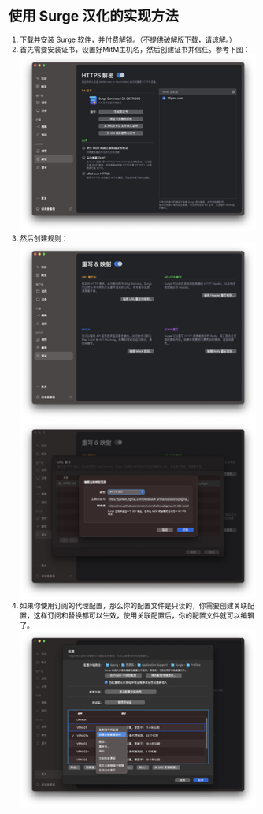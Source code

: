 # 使用 Surge 汉化的实现方法

1. 下载并安装 Surge 软件，并付费解锁。（不提供破解版下载，请谅解。）
2. 首先需要安装证书，设置好MitM主机名，然后创建证书并信任。参考下图：![image](01.png)
3. 然后创建规则：![image](02.png)![image](03.png)
4. 如果你使用订阅的代理配置，那么你的配置文件是只读的，你需要创建关联配置，这样订阅和替换都可以生效，使用关联配置后，你的配置文件就可以编辑了。![image](04.png)